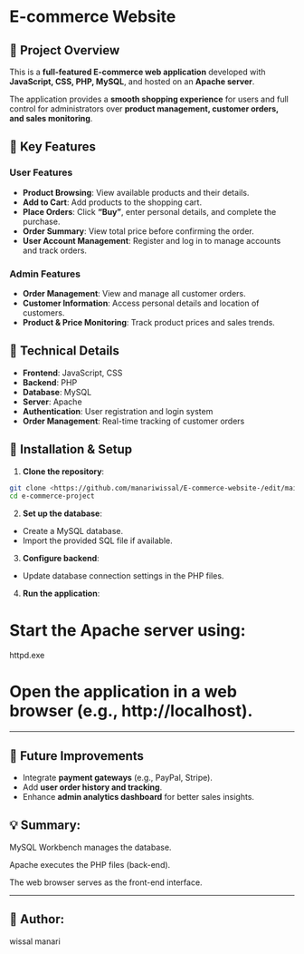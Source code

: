 

# E-commerce Website

## 📌 Project Overview

This is a **full-featured E-commerce web application** developed with **JavaScript, CSS, PHP, MySQL**, and hosted on an **Apache server**.

The application provides a **smooth shopping experience** for users and full control for administrators over **product management, customer orders, and sales monitoring**.

## 🔹 Key Features

### **User Features**

* **Product Browsing**: View available products and their details.
* **Add to Cart**: Add products to the shopping cart.
* **Place Orders**: Click **“Buy”**, enter personal details, and complete the purchase.
* **Order Summary**: View total price before confirming the order.
* **User Account Management**: Register and log in to manage accounts and track orders.

### **Admin Features**

* **Order Management**: View and manage all customer orders.
* **Customer Information**: Access personal details and location of customers.
* **Product & Price Monitoring**: Track product prices and sales trends.

## 🔹 Technical Details

* **Frontend**: JavaScript, CSS
* **Backend**: PHP
* **Database**: MySQL
* **Server**: Apache
* **Authentication**: User registration and login system
* **Order Management**: Real-time tracking of customer orders

## 🔹 Installation & Setup

1. **Clone the repository**:

```bash
git clone <https://github.com/manariwissal/E-commerce-website-/edit/main>
cd e-commerce-project
```

2. **Set up the database**:

* Create a MySQL database.
* Import the provided SQL file if available.

3. **Configure backend**:

* Update database connection settings in the PHP files.

4. **Run the application**:

# Start the Apache server using:

httpd.exe

# Open the application in a web browser (e.g., http://localhost).

---

## 🔹 Future Improvements

* Integrate **payment gateways** (e.g., PayPal, Stripe).
* Add **user order history and tracking**.
* Enhance **admin analytics dashboard** for better sales insights.
  
##  💡 Summary:

MySQL Workbench manages the database.

Apache executes the PHP files (back-end).

The web browser serves as the front-end interface.

---
## 👤 Author: 

wissal manari 

